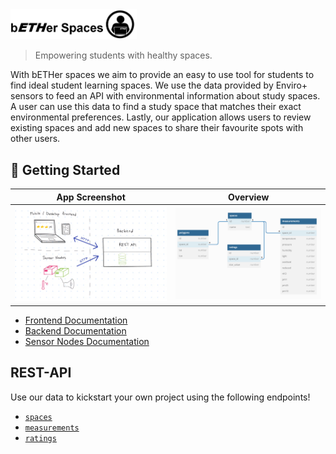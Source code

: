 <img src= "https://github.com/jogasser/bETHer-Spaces/blob/master/docs/Logo.png" width=40% height=40%>

> Empowering students with healthy spaces.

With bETHer spaces we aim to provide an easy to use tool for students to find ideal student learning spaces.
We use the data provided by Enviro+ sensors to feed an API with environmental information about study spaces.
A user can use this data to find a study space that matches their exact environmental preferences.
Lastly, our application allows users to review existing spaces and add new spaces to share their favourite spots with other users.

## 🚀 Getting Started
|                                                App Screenshot                                                 |                                        Overview                                        |
| :-----------------------------------------------------------------------------------------------------------: | :------------------------------------------------------------------------------------: |
| [![Architecture Overview](./docs/architecture-overview.png)](https://dbdiagram.io/d/63173da40911f91ba5473ff1) | [![DB Diagram](./docs/dbdiagram.png)](https://dbdiagram.io/d/63173da40911f91ba5473ff1) |


- [Frontend Documentation](./docs/frontend.md)
- [Backend Documentation](./docs/backend.md)
- [Sensor Nodes Documentation](./docs/SensorNodes.md)

## REST-API

Use our data to kickstart your own project using the following endpoints!

- [`spaces`](https://bether.tenderribs.cc/api/spaces)
- [`measurements`](https://bether.tenderribs.cc/api/measurements)
- [`ratings`](https://bether.tenderribs.cc/api/ratings)

